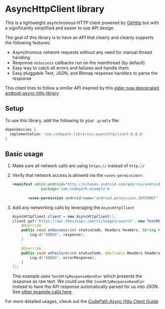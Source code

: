 # AsyncHttpClient library

This is a lightweight asynchronous HTTP client powered by [OkHttp](https://square.github.io/okhttp/) but with a significantly simplified and easier to use API design.  

The goal of this library is to have an API that clearly and cleanly supports the following features:

 * Asynchronous network requests without any need for manual thread handling
 * Response `onSuccess` callbacks run on the mainthread (by default)
 * Easy way to catch all errors and failures and handle them
 * Easy pluggable Text, JSON, and Bitmap response handlers to parse the response
 
This client tries to follow a similar API inspired by this [older now deprecated android-async-http library](https://github.com/android-async-http/android-async-http).

## Setup

To use this library, add the following to your `.gradle` file:

```gradle
dependencies {
  implementation 'com.codepath.libraries:asynchttpclient:0.0.8'
}
```

## Basic usage

1. Make sure all network calls are using `https://` instead of `http://`

2. Verify that network access is allowed via the `<uses-permission>`:

    ```xml
    <manifest xmlns:android="http://schemas.android.com/apk/res/android"
                 package="com.codepath.example">
       
           <uses-permission android:name="android.permission.INTERNET" />```
    ```

3. Add any networking calls by leveraging the `AsyncHttpClient`
   
   ```java
   AsyncHttpClient client = new AsyncHttpClient();
   client.get("https://api.thecatapi.com/v1/images/search", new TextHttpResponseHandler() {
       @Override
       public void onSuccess(int statusCode, Headers headers, String response) {
           Log.d("DEBUG", response);
       }
 
       @Override
       public void onFailure(int statusCode, @Nullable Headers headers, String errorResponse, @Nullable Throwable throwable) {
           Log.d("DEBUG", errorResponse);
       }
   });
   ```
   
   This example uses `TextHttpResponseHandler` which presents the response as raw text. We could use the `JsonHttpResponseHandler` instead to have the API response automatically parsed for us into JSON. See [other example calls here](https://github.com/codepath/AsyncHttpClient/blob/master/example/src/main/java/com/codepath/example/TestActivity.java). 
   
For more detailed usages, check out the [CodePath Async Http Client Guide](https://guides.codepath.com/android/Using-CodePath-Async-Http-Client).


